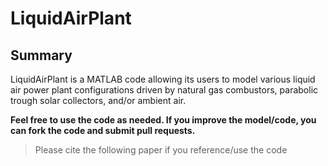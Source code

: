 # LiquidAirPlant

## Summary 
LiquidAirPlant is a MATLAB code allowing its users to model various liquid air power plant configurations driven by natural gas combustors, parabolic trough solar collectors, and/or ambient air. 

**Feel free to use the code as needed. If you improve the model/code, you can fork the code and submit pull requests.**

> Please cite the following paper if you reference/use the code

